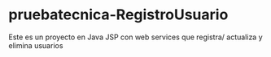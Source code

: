 # pruebatecnica-RegistroUsuario
Este es un proyecto en Java JSP con web services que registra/ actualiza y elimina usuarios
